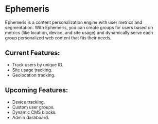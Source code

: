 # Ephemeris

Ephemeris is a content personalization engine with user metrics and segmentation. With Ephemeris, you can create groups for users based on metrics (like location, device, and site usage) and dynamically serve each group personalized web content that fits their needs.

## Current Features:

- Track users by unique ID.
- Site usage tracking.
- Geolocation tracking.

## Upcoming Features:
- Device tracking.
- Custom user groups.
- Dynamic CMS blocks.
- Admin dashboard.
